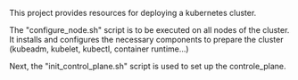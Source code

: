 This project provides resources for deploying a kubernetes cluster.

The "configure_node.sh" script is to be executed on all nodes of the cluster.
It installs and configures the necessary components to prepare the cluster
(kubeadm, kubelet, kubectl, container runtime...)

Next, the "init_control_plane.sh" script is used to set up the controle_plane.

